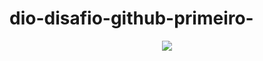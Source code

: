 # dio-disafio-github-primeiro-
<center>
  <img src="https://pa1.narvii.com/6437/e490081cae3ef1c0e1c77936346013e7d93e568e_hq.gif"></img>
</center>
